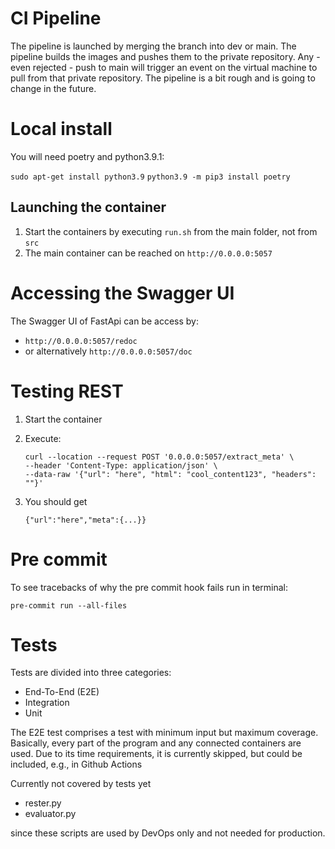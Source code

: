 # CI Pipeline

The pipeline is launched by merging the branch into dev or main.
The pipeline builds the images and pushes them to the private repository.
Any - even rejected - push to main will trigger an event on the virtual machine to pull from that private repository.
The pipeline is a bit rough and is going to change in the future.

# Local install

You will need poetry and python3.9.1:

`sudo apt-get install python3.9`
`python3.9 -m pip3 install poetry`

## Launching the container

1. Start the containers by executing `run.sh` from the main folder, not from `src`
2. The main container can be reached on `http://0.0.0.0:5057`

# Accessing the Swagger UI

The Swagger UI of FastApi can be access by:

- `http://0.0.0.0:5057/redoc`
- or alternatively `http://0.0.0.0:5057/doc`

# Testing REST

1. Start the container
2. Execute:

    ```
    curl --location --request POST '0.0.0.0:5057/extract_meta' \
    --header 'Content-Type: application/json' \
    --data-raw '{"url": "here", "html": "cool_content123", "headers": ""}'
    ```

3. You should get

    ```
   {"url":"here","meta":{...}}
    ```

# Pre commit

To see tracebacks of why the pre commit hook fails run in terminal:

```
pre-commit run --all-files
```


# Tests

Tests are divided into three categories:

- End-To-End (E2E)
- Integration
- Unit

The E2E test comprises a test with minimum input but maximum coverage.
Basically, every part of the program and any connected containers are used.
Due to its time requirements, it is currently skipped, but could be included, e.g., in Github Actions

Currently not covered by tests yet

- rester.py
- evaluator.py

since these scripts are used by DevOps only and not needed for production.
